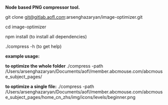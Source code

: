 **Node based PNG compressor tool.**

git clone git@gitlab.aofl.com:arsenghazaryan/image-optimizer.git

cd image-optimizer

npm install (to install all dependencies)

./compress -h (to get help)

**example usage:**

**to optimize the whole folder**
./compress -path /Users/arsenghazaryan/Documents/aofl/member.abcmouse.com/abcmouse_subject_pages/

**to optimize a single file:**
./compress -path /Users/arsenghazaryan/Documents/aofl/member.abcmouse.com/abcmouse_subject_pages/home_cn_zhs/img/icons/levels/beginner.png
